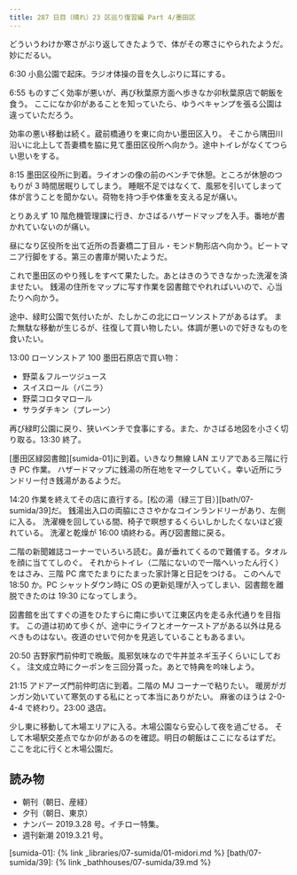 ```yaml
---
title: 287 日目（晴れ）23 区巡り復習編 Part 4/墨田区
---
```


どういうわけか寒さがぶり返してきたようで、体がその寒さにやられたようだ。妙にだるい。

6:30 小島公園で起床。ラジオ体操の音を久しぶりに耳にする。

6:55 ものすごく効率が悪いが、再び秋葉原方面へ歩きなか卯秋葉原店で朝飯を食う。
ここになか卯があることを知っていたら、ゆうべキャンプを張る公園は違っていただろう。

効率の悪い移動は続く。蔵前橋通りを東に向かい墨田区入り。
そこから隅田川沿いに北上して吾妻橋を脇に見て墨田区役所へ向かう。途中トイレがなくてつらい思いをする。

8:15 墨田区役所に到着。ライオンの像の前のベンチで休憩。ところが休憩のつもりが 3 時間居眠りしてしまう。
睡眠不足ではなくて、風邪を引いてしまって体が言うことを聞かない。荷物を持つ手や体重を支える足が痛い。

とりあえず 10 階危機管理課に行き、かさばるハザードマップを入手。番地が書かれていないのが痛い。

昼になり区役所を出て近所の吾妻橋二丁目ル・モンド駒形店へ向かう。ビートマニア行脚をする。第三の書庫が開いたようだ。

これで墨田区のやり残しをすべて果たした。あとはきのうできなかった洗濯を済ませたい。
銭湯の住所をマップに写す作業を図書館でやれればいいので、心当たりへ向かう。

途中、緑町公園で気付いたが、たしかこの北にローソンストアがあるはず。
また無駄な移動が生じるが、往復して買い物したい。体調が悪いので好きなものを食いたい。

13:00 ローソンストア 100 墨田石原店で買い物：

* 野菜＆フルーツジュース
* スイスロール（バニラ）
* 野菜コロタマロール
* サラダチキン（プレーン）

再び緑町公園に戻り、狭いベンチで食事にする。また、かさばる地図を小さく切り取る。13:30 終了。

[墨田区緑図書館][sumida-01]に到着。いきなり無線 LAN エリアである三階に行き PC 作業。
ハザードマップに銭湯の所在地をマークしていく。幸い近所にランドリー付き銭湯があるようだ。

14:20 作業を終えてその店に直行する。[松の湯（緑三丁目）][bath/07-sumida/39]だ。
銭湯出入口の両脇にささやかなコインランドリーがあり、左側に入る。
洗濯機を回している間、椅子で瞑想するくらいしかしたくないほど疲れている。
洗濯と乾燥が 16:00 頃終わる。再び図書館に戻る。

二階の新聞雑誌コーナーでいろいろ読む。鼻が垂れてくるので難儀する。タオルを顔に当ててしのぐ。
それからトイレ（二階にないので一階へいったん行く）をはさみ、三階 PC 席でたまりにたまった家計簿と日記をつける。
このへんで 18:50 か。PC シャットダウン時に OS の更新処理が入ってしまい、図書館を離脱できたのは 19:30 になってしまう。

図書館を出てすぐの道をひたすらに南に歩いて江東区内を走る永代通りを目指す。
この道は初めて歩くが、途中にライフとオーケーストアがある以外は見るべきものはない。夜道のせいで何かを見逃していることもあるまい。

20:50 吉野家門前仲町で晩飯。風邪気味なので牛丼並ネギ玉子くらいにしておく。
注文成立時にクーポンを三回分貰った。あとで特典を吟味しよう。

21:15 アドアーズ門前仲町店に到着。二階の MJ コーナーで粘りたい。
暖房がガンガン効いていて寒気のする私にとって本当にありがたい。
麻雀のほうは 2-0-4-4 で終わり。23:00 退店。

少し東に移動して木場エリアに入る。木場公園なら安心して夜を過ごせる。
そして木場駅交差点でなか卯があるのを確認。明日の朝飯はここになるはずだ。
ここを北に行くと木場公園だ。

## 読み物

* 朝刊（朝日、産経）
* 夕刊（朝日、東京）
* ナンバー 2019.3.28 号。イチロー特集。
* 週刊新潮 2019.3.21 号。

[sumida-01]: {% link _libraries/07-sumida/01-midori.md %}
[bath/07-sumida/39]: {% link _bathhouses/07-sumida/39.md %}
